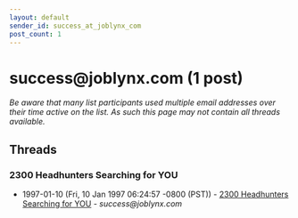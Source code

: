```yaml
---
layout: default
sender_id: success_at_joblynx_com
post_count: 1
---
```


# success<span>@</span>joblynx.com (1 post)

_Be aware that many list participants used multiple email addresses over their time active on the list. As such this page may not contain all threads available._

## Threads

### 2300 Headhunters Searching for YOU
+ 1997-01-10 (Fri, 10 Jan 1997 06:24:57 -0800 (PST)) - [2300 Headhunters Searching for YOU](/archive/1997/01/0723f97f2199d4f4852e71125c089dfd63c658d4f76ea6c40e516567dcdd6f4c) - _success@joblynx.com_

